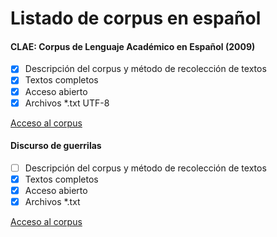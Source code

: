 # Listado de corpus en español


#### CLAE: Corpus de Lenguaje Académico en Español (2009)
- [x] Descripción del corpus y método de recolección de textos
- [x] Textos completos
- [x] Acceso abierto
- [x] Archivos *.txt UTF-8

[Acceso al corpus](http://www.lenguajeacademico.info/profesores/index.html)


#### Discurso de guerrilas
- [ ] Descripción del corpus y método de recolección de textos
- [x] Textos completos
- [x] Acceso abierto
- [x] Archivos *.txt

[Acceso al corpus](https://github.com/isag91/Guerrilla-Discourse)

